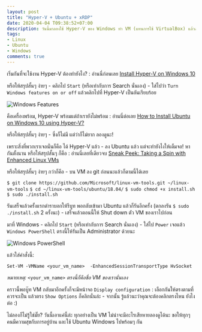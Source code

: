 ```yaml
---
layout: post
title: "Hyper-V + Ubuntu + xRDP"
date: 2020-04-04 T09:38:52+07:00
description: วันนี้มาลองใช้ Hyper-V ของ Windows ทำ VM (แทนการใช้ VirtualBox) แล้วลง Ubuntu - ทุกอย่างเรียบร้อยแต่ทำไมหน้าจอมาไม่เต็ม?
tags:
- Linux
- Ubuntu
- Windows
comments: true
---
```

เริ่มกันที่จะใช้งาน Hyper-V ต้องทำยังไง? : อ่านนี่ก่อนเลย [Install Hyper-V on Windows 10](https://docs.microsoft.com/en-us/virtualization/hyper-v-on-windows/quick-start/enable-hyper-v)

หรือให้สรุปสั้นๆ ง่ายๆ - คลิกไป `Start` (หรือเท่ากับการ Search นั่นเอง) - ใส่ไปว่า `Turn Windows features on or off` แล้วคลิกไปที่ Hyper-V เป็นอันเรียบร้อย

![Windows Features](https://res.cloudinary.com/sdees-reallife/image/upload/v1585882683/Windows-Features.png)

คือเครื่องพร้อม, Hyper-V พร้อมแต่ถ้าเรายังไม่พร้อม : อ่านนี่ต่อเลย [How to Install Ubuntu on Windows 10 using Hyper-V?](https://geekflare.com/ubuntu-on-windows/)

หรือให้สรุปสั้นๆ ง่ายๆ - ซึ่งก็ไม่มี แต่ว่าก็ไม่ยาก ลองดูนะ!

เพราะสิ่งที่พวกเราเจอนั่นก็คือ ได้ Hyper-V แล้ว - ลง Ubuntu แล้ว แต่จะทำยังไงให้เต็มจอ! หากันตั้งนาน หรือให้สรุปสั้นๆ ก็คือ : อ่านนี่เลยที่เดียวจบ [Sneak Peek: Taking a Spin with Enhanced Linux VMs](https://techcommunity.microsoft.com/t5/virtualization/sneak-peek-taking-a-spin-with-enhanced-linux-vms/ba-p/382415#)

หรือให้สรุปสั้นๆ ง่ายๆ กว่าก็คือ - บน VM ลง git ก่อนนะแล้วก็ตามนี้ได้เลย

`$ git clone https://github.com/Microsoft/linux-vm-tools.git ~/linux-vm-tools`
`$ cd ~/linux-vm-tools/ubuntu/18.04/`
`$ sudo chmod +x install.sh`
`$ sudo ./install.sh`

รันเสร็จแล้วครั้งแรกตำราบอกให้รีบูท พอกลับเข้ามา Ubuntu แล้วก็รันอีกครั้ง (ตกลงรัน `$ sudo ./install.sh` 2 ครั้งนะ) - เสร็จแล้วตอนนี้ให้ Shut down ตัว VM ของเราไปก่อน

มาที่ Windows - คลิกไป `Start` (หรือเท่ากับการ Search นั่นเอง) - ใส่ไป `Power` เจอแล้ว `Windows PowerShell` ตรงนี้ให้รันเป็น Administrator ด้วยนะ

![Windows PowerShell](https://res.cloudinary.com/sdees-reallife/image/upload/v1585884305/Windows-PowerShell.png)

แล้วใส่คำสั่งนี้:

`Set-VM -VMName <your_vm_name>  -EnhancedSessionTransportType HvSocket`

*หมายเหตุ:* `<your_vm_name>` *ตรงนี้ก็คือชื่อ VM ของเรานั่นเอง*

คราวนี้พอบู๊ท VM กลับมาอีกครั้งก็จะมีหน้าจอ `Display configuration` : เลือกกันให้ตรงตามที่ควรจะเป็น แล้วตรง `Show Options` ก็คลิกนั่นล่ะ - จากนั้น รู้แล้วนะว่าคุณจะต้องคลิกตรงไหน ยังไงต่อ :)

ไม่ลองก็ไม่รู้ใช่มั๊ย? วันนี้เอาแค่นี้ล่ะ ทุกอย่างเป็น VM ไม่น่าจะมีอะไรเสียหายลองดูได้นะ ขอให้ทุกๆ คนมีความสุขกับการอยู่บ้าน และใช้ Ubuntu <i class="fa fa-heart" style="color:#CD5C5C"></i> Windows ไปพร้อมๆ กัน
